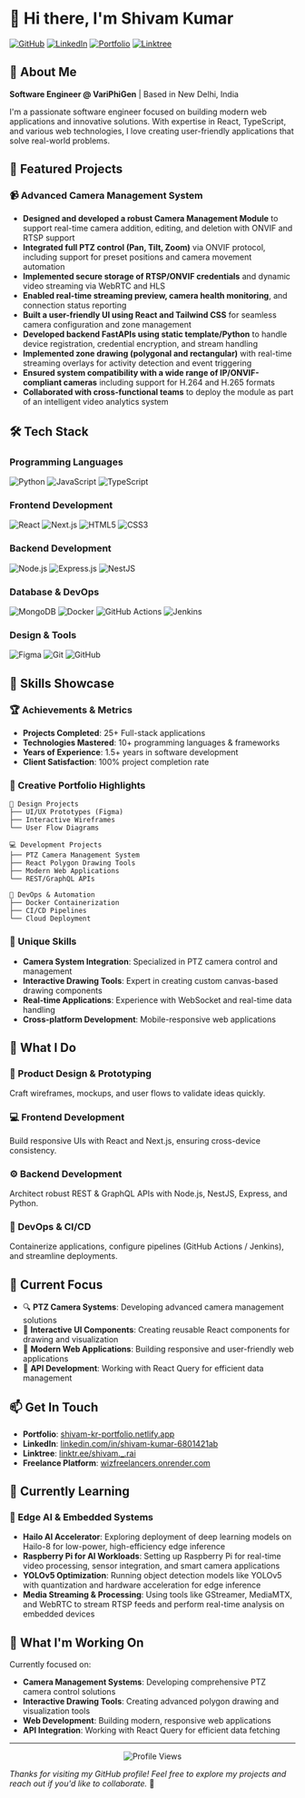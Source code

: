 # 👋 Hi there, I'm Shivam Kumar

[![GitHub](https://img.shields.io/badge/GitHub-100000?style=for-the-badge&logo=github&logoColor=white)](https://github.com/shivamskr151)
[![LinkedIn](https://img.shields.io/badge/LinkedIn-0077B5?style=for-the-badge&logo=linkedin&logoColor=white)](https://linkedin.com/in/shivam-kumar-6801421ab)
[![Portfolio](https://img.shields.io/badge/Portfolio-FF5722?style=for-the-badge&logo=todoist&logoColor=white)](https://shivam-kr-portfolio.netlify.app/)
[![Linktree](https://img.shields.io/badge/Linktree-39E09B?style=for-the-badge&logo=linktree&logoColor=white)](https://linktr.ee/shivam._.rai)

## 🎯 About Me

**Software Engineer @ VariPhiGen** | Based in New Delhi, India

I'm a passionate software engineer focused on building modern web applications and innovative solutions. With expertise in React, TypeScript, and various web technologies, I love creating user-friendly applications that solve real-world problems.

## 🚀 Featured Projects

### 📹 Advanced Camera Management System
- **Designed and developed a robust Camera Management Module** to support real-time camera addition, editing, and deletion with ONVIF and RTSP support
- **Integrated full PTZ control (Pan, Tilt, Zoom)** via ONVIF protocol, including support for preset positions and camera movement automation
- **Implemented secure storage of RTSP/ONVIF credentials** and dynamic video streaming via WebRTC and HLS
- **Enabled real-time streaming preview, camera health monitoring**, and connection status reporting
- **Built a user-friendly UI using React and Tailwind CSS** for seamless camera configuration and zone management
- **Developed backend FastAPIs using static template/Python** to handle device registration, credential encryption, and stream handling
- **Implemented zone drawing (polygonal and rectangular)** with real-time streaming overlays for activity detection and event triggering
- **Ensured system compatibility with a wide range of IP/ONVIF-compliant cameras** including support for H.264 and H.265 formats
- **Collaborated with cross-functional teams** to deploy the module as part of an intelligent video analytics system



## 🛠️ Tech Stack

### Programming Languages
![Python](https://img.shields.io/badge/Python-3776AB?style=for-the-badge&logo=python&logoColor=white)
![JavaScript](https://img.shields.io/badge/JavaScript-323330?style=for-the-badge&logo=javascript&logoColor=F7DF1E)
![TypeScript](https://img.shields.io/badge/TypeScript-007ACC?style=for-the-badge&logo=typescript&logoColor=white)

### Frontend Development
![React](https://img.shields.io/badge/React-20232A?style=for-the-badge&logo=react&logoColor=61DAFB)
![Next.js](https://img.shields.io/badge/Next.js-000000?style=for-the-badge&logo=next.js&logoColor=white)
![HTML5](https://img.shields.io/badge/HTML5-E34F26?style=for-the-badge&logo=html5&logoColor=white)
![CSS3](https://img.shields.io/badge/CSS3-1572B6?style=for-the-badge&logo=css3&logoColor=white)

### Backend Development
![Node.js](https://img.shields.io/badge/Node.js-43853D?style=for-the-badge&logo=node.js&logoColor=white)
![Express.js](https://img.shields.io/badge/Express.js-404D59?style=for-the-badge&logo=express&logoColor=white)
![NestJS](https://img.shields.io/badge/NestJS-E0234E?style=for-the-badge&logo=nestjs&logoColor=white)

### Database & DevOps
![MongoDB](https://img.shields.io/badge/MongoDB-4EA94B?style=for-the-badge&logo=mongodb&logoColor=white)
![Docker](https://img.shields.io/badge/Docker-2496ED?style=for-the-badge&logo=docker&logoColor=white)
![GitHub Actions](https://img.shields.io/badge/GitHub_Actions-2088FF?style=for-the-badge&logo=github-actions&logoColor=white)
![Jenkins](https://img.shields.io/badge/Jenkins-D24939?style=for-the-badge&logo=jenkins&logoColor=white)

### Design & Tools
![Figma](https://img.shields.io/badge/Figma-F24E1E?style=for-the-badge&logo=figma&logoColor=white)
![Git](https://img.shields.io/badge/Git-F05032?style=for-the-badge&logo=git&logoColor=white)
![GitHub](https://img.shields.io/badge/GitHub-100000?style=for-the-badge&logo=github&logoColor=white)

## 🎯 Skills Showcase

### 🏆 Achievements & Metrics
- **Projects Completed**: 25+ Full-stack applications
- **Technologies Mastered**: 10+ programming languages & frameworks
- **Years of Experience**: 1.5+ years in software development
- **Client Satisfaction**: 100% project completion rate

### 🎨 Creative Portfolio Highlights
```
🎨 Design Projects
├── UI/UX Prototypes (Figma)
├── Interactive Wireframes
└── User Flow Diagrams

💻 Development Projects  
├── PTZ Camera Management System
├── React Polygon Drawing Tools
├── Modern Web Applications
└── REST/GraphQL APIs

🔧 DevOps & Automation
├── Docker Containerization
├── CI/CD Pipelines
└── Cloud Deployment
```

### 🌟 Unique Skills
- **Camera System Integration**: Specialized in PTZ camera control and management
- **Interactive Drawing Tools**: Expert in creating custom canvas-based drawing components
- **Real-time Applications**: Experience with WebSocket and real-time data handling
- **Cross-platform Development**: Mobile-responsive web applications

## 🚀 What I Do

### 🎨 Product Design & Prototyping
Craft wireframes, mockups, and user flows to validate ideas quickly.

### 💻 Frontend Development
Build responsive UIs with React and Next.js, ensuring cross-device consistency.

### ⚙️ Backend Development
Architect robust REST & GraphQL APIs with Node.js, NestJS, Express, and Python.

### 🔧 DevOps & CI/CD
Containerize applications, configure pipelines (GitHub Actions / Jenkins), and streamline deployments.

## 🎯 Current Focus

- 🔍 **PTZ Camera Systems**: Developing advanced camera management solutions
- 🎨 **Interactive UI Components**: Creating reusable React components for drawing and visualization
- 📱 **Modern Web Applications**: Building responsive and user-friendly web applications
- 🚀 **API Development**: Working with React Query for efficient data management

## 📫 Get In Touch

- **Portfolio**: [shivam-kr-portfolio.netlify.app](https://shivam-kr-portfolio.netlify.app/)
- **LinkedIn**: [linkedin.com/in/shivam-kumar-6801421ab](https://linkedin.com/in/shivam-kumar-6801421ab)
- **Linktree**: [linktr.ee/shivam._.rai](https://linktr.ee/shivam._.rai)
- **Freelance Platform**: [wizfreelancers.onrender.com](https://wizfreelancers.onrender.com)

## 🌱 Currently Learning

### 🧠 Edge AI & Embedded Systems
- **Hailo AI Accelerator**: Exploring deployment of deep learning models on Hailo-8 for low-power, high-efficiency edge inference
- **Raspberry Pi for AI Workloads**: Setting up Raspberry Pi for real-time video processing, sensor integration, and smart camera applications
- **YOLOv5 Optimization**: Running object detection models like YOLOv5 with quantization and hardware acceleration for edge inference
- **Media Streaming & Processing**: Using tools like GStreamer, MediaMTX, and WebRTC to stream RTSP feeds and perform real-time analysis on embedded devices

## 🌟 What I'm Working On

Currently focused on:
- **Camera Management Systems**: Developing comprehensive PTZ camera control solutions
- **Interactive Drawing Tools**: Creating advanced polygon drawing and visualization tools
- **Web Development**: Building modern, responsive web applications
- **API Integration**: Working with React Query for efficient data fetching

---

<div align="center">
  <img src="https://komarev.com/ghpvc/?username=shivamskr151&style=flat-square&color=blue" alt="Profile Views"/>
</div>

*Thanks for visiting my GitHub profile! Feel free to explore my projects and reach out if you'd like to collaborate.* 🚀
